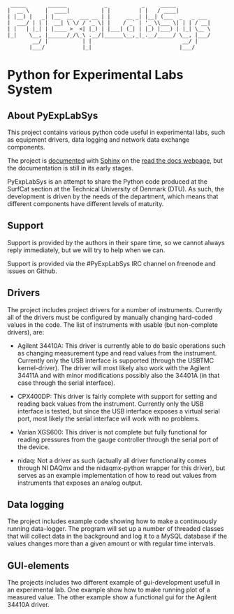 
```
 _____       ______            _           _     _____
|  __ \     |  ____|          | |         | |   / ____|
| |__) |   _| |__  __  ___ __ | |     __ _| |__| (___  _   _ ___
|  ___/ | | |  __| \ \/ / '_ \| |    / _` | '_ \\___ \| | | / __|
| |   | |_| | |____ >  <| |_) | |___| (_| | |_) |___) | |_| \__ \
|_|    \__, |______/_/\_\ .__/|______\__,_|_.__/_____/ \__, |___/
        __/ |           | |                             __/ |
       |___/            |_|                            |___/
```

# Python for Experimental Labs System

## About PyExpLabSys

This project contains various python code useful in experimental labs,
such as equipment drivers, data logging and network data exchange
components.

The project is
[documented](http://pyexplabsys.readthedocs.org/en/latest/) with
[Sphinx](http://sphinx-doc.org/) on the [read the docs
webpage](https://readthedocs.org/), but the documentation is still in
its early stages.

PyExpLabSys is an attempt to share the Python code produced at the
SurfCat section at the Technical University of Denmark (DTU). As such,
the development is driven by the needs of the department, which means
that different components have different levels of maturity.

## Support

Support is provided by the authors in their spare time, so we cannot
always reply immediately, but we will try to help when we can.

Support is provided via the #PyExpLabSys IRC channel on freenode and
issues on Github.

## Drivers

The project includes project drivers for a number of instruments. Currently all
of the drivers must be configured by manually changing hard-coded values in the
code. The list of instruments with usable (but non-complete drivers), are:

* Agilent 34410A: This driver is currently able to do basic operations such as
  changing measurement type and read values from the instrument. Currently
  only the USB interface is supported (through the USBTMC kernel-driver). The
  driver will most likely also work with the Agilent 34411A and with minor
  modifications possibly also the 34401A (in that case through the serial
  interface).
  
* CPX400DP: This driver is fairly complete with support for setting and reading
  back values from the instrument. Currently only the USB interface is tested,
  but since the USB interface exposes a virtual serial port, most likely the
  serial interface will work with no problems.
  
* Varian XGS600: This driver is not complete but fully functional for reading
  pressures from the gauge controller through the serial port of the device.
  
* nidaq: Not a driver as such (actually all driver functionality comes through
  NI DAQmx and the nidaqmx-python wrapper for this driver), but serves as an
  example implementation of how to read out values from instruments that
  exposes an analog output.
  
## Data logging

The project includes example code showing how to make a continuously running
data-logger. The program will set up a number of threaded classes that will
collect data in the background and log it to a MySQL database if the values
changes more than a given amount or with regular time intervals.

## GUI-elements

The projects includes two different example of gui-development usefull in an
experimental lab. One example show how to make running plot of a measured
value. The other example show a functional gui for the Agilent 34410A driver.

